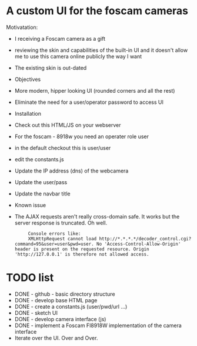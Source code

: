 
# A custom UI for the foscam cameras

Motivatation:
* I receiving a Foscam camera as a gift 
* reviewing the skin and capabilities of the built-in UI and it doesn't allow me to use this camera online publicly the way I want
* The existing skin is out-dated

* Objectives
 * More modern, hipper looking UI (rounded corners and all the rest)
 * Eliminate the need for a user/operator password to access UI

* Installation
 * Check out this HTML/JS on your webserver
 * For the foscam - 8918w you need an operater role user
  * in the default checkout this is user/user
 * edit the constants.js
  * Update the IP address (dns) of the webcamera
  * Update the user/pass
  * Update the navbar title

* Known issue
 * The AJAX requests aren't really cross-domain safe.  It works but the server response is truncated.  Oh well.
            
            Console errors like:
            XMLHttpRequest cannot load http://*.*.*.*/decoder_control.cgi?command=95&user=user&pwd=user. No 'Access-Control-Allow-Origin' header is present on the requested resource. Origin 'http://127.0.0.1' is therefore not allowed access.   

# TODO list
* DONE - github - basic directory structure 
* DONE - develop base HTML page
* DONE - create a constants.js (user/pwd/url ...)
* DONE - sketch UI
* DONE - develop camera interface (js)
* DONE - implement a Foscam Fl8918W implementation of the camera interface
* Iterate over the UI.  Over and Over.


